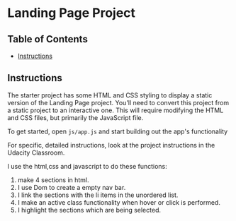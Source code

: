 # Landing Page Project

## Table of Contents

* [Instructions](#instructions)

## Instructions

The starter project has some HTML and CSS styling to display a static version of the Landing Page project. You'll need to convert this project from a static project to an interactive one. This will require modifying the HTML and CSS files, but primarily the JavaScript file.

To get started, open `js/app.js` and start building out the app's functionality

For specific, detailed instructions, look at the project instructions in the Udacity Classroom.

I use the html,css and javascript to do these functions:
1. make 4 sections in html. 
2. I use Dom to create a empty nav bar.
3. I link the sections with the li items in the unordered list. 
4. I make an active class functionality when hover or click is performed. 
5. I highlight the sections which are being selected. 